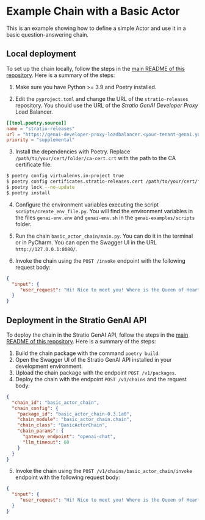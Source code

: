 # Example Chain with a Basic Actor

This is an example showing how to define a simple Actor and use it in a basic question-answering chain.

## Local deployment

To set up the chain locally, follow the steps in the [main README of this repository](../README.md). Here is a summary of the steps:

1. Make sure you have Python >= 3.9 and Poetry installed.

2. Edit the `pyproject.toml` and change the URL of the `stratio-releases` repository. You should use the URL of the *Stratio GenAI Developer Proxy* Load Balancer.

```toml
[[tool.poetry.source]]
name = "stratio-releases"
url = "https://genai-developer-proxy-loadbalancer.<your-tenant-genai.yourdomain.com>:8080/service/genai-api/v1/pypi/simple/"
priority = "supplemental"
```

3. Install the dependencies with Poetry. Replace `/path/to/your/cert/folder/ca-cert.crt` with the path to the CA certificate file.

```bash
$ poetry config virtualenvs.in-project true
$ poetry config certificates.stratio-releases.cert /path/to/your/cert/folder/ca-cert.crt
$ poetry lock --no-update
$ poetry install
```

4. Configure the environment variables executing the script `scripts/create_env_file.py`. You will find the environment variables in the files `genai-env.env` and `genai-env.sh` in the `genai-examples/scripts` folder.

5. Run the chain `basic_actor_chain/main.py`. You can do it in the terminal or in PyCharm. You can open the Swagger UI in the URL `http://127.0.0.1:8080/`.

6. Invoke the chain using the `POST /invoke` endpoint with the following request body:

```json
{
  "input": {
     "user_request": "Hi! Nice to meet you! Where is the Queen of Hearts?"
  }
}
```

## Deployment in the Stratio GenAI API

To deploy the chain in the Stratio GenAI API, follow the steps in the [main README of this repository](../README.md). Here is a summary of the steps:

1. Build the chain package with the command `poetry build`.
2. Open the Swagger UI of the Stratio GenAI API installed in your development environment.
3. Upload the chain package with the endpoint `POST /v1/packages`.
4. Deploy the chain with the endpoint `POST /v1/chains` and the request body:

```json
{
  "chain_id": "basic_actor_chain",
  "chain_config": {
    "package_id": "basic_actor_chain-0.3.1a0",
    "chain_module": "basic_actor_chain.chain",
    "chain_class": "BasicActorChain",
    "chain_params": {
      "gateway_endpoint": "openai-chat",
      "llm_timeout": 60
    }
  }
}
```

5. Invoke the chain using the `POST /v1/chains/basic_actor_chain/invoke` endpoint with the following request body:

```json
{
  "input": {
     "user_request": "Hi! Nice to meet you! Where is the Queen of Hearts?"
  }
}
```

